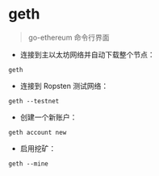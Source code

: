 # geth

> go-ethereum 命令行界面

- 连接到主以太坊网络并自动下载整个节点：

`geth`

- 连接到 Ropsten 测试网络：

`geth --testnet`

- 创建一个新账户：

`geth account new`

- 启用挖矿：

`geth --mine`

[#]: contributors: ([潘潘])